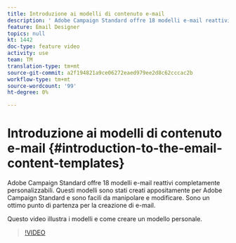 ```yaml
---
title: Introduzione ai modelli di contenuto e-mail
description: ' Adobe Campaign Standard offre 18 modelli e-mail reattivi completamente personalizzabili.  Questi modelli sono stati creati appositamente per  Adobe Campaign Standard e sono facili da manipolare e modificare. Sono un ottimo punto di partenza per la creazione di e-mail.'
feature: Email Designer
topics: null
kt: 1442
doc-type: feature video
activity: use
team: TM
translation-type: tm+mt
source-git-commit: a2f194821a9ce06272eaed979ee2d8c62cccac2b
workflow-type: tm+mt
source-wordcount: '99'
ht-degree: 0%

---
```



# Introduzione ai modelli di contenuto e-mail {#introduction-to-the-email-content-templates}

 Adobe Campaign Standard offre 18 modelli e-mail reattivi completamente personalizzabili. Questi modelli sono stati creati appositamente per  Adobe Campaign Standard e sono facili da manipolare e modificare. Sono un ottimo punto di partenza per la creazione di e-mail.

Questo video illustra i modelli e come creare un modello personale.

>[!VIDEO](https://video.tv.adobe.com/v/23106?quality=12)

